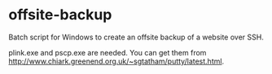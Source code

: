 # offsite-backup
Batch script for Windows to create an offsite backup of a website over SSH.

plink.exe and pscp.exe are needed. You can get them from http://www.chiark.greenend.org.uk/~sgtatham/putty/latest.html.
